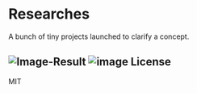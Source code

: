 # Researches
A bunch of tiny projects launched to clarify a concept.

![Image-Result](https://user-images.githubusercontent.com/5096712/100362457-afaea380-3010-11eb-8a08-222d0145cd77.JPG)
![image](https://user-images.githubusercontent.com/5096712/100362697-ff8d6a80-3010-11eb-8e99-a100093383ea.png)
License
----

MIT
